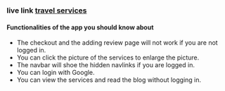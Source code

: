 ### live link [travel services](https://travel-services-f5be1.web.app/)

#### Functionalities of the app you should know about
- The checkout and the adding review page will not work if you are not logged in.
- You can click the picture of the services to enlarge the picture.
- The navbar will shoe the hidden navlinks if you are logged in.
- You can login with Google.
- You can view the services and read the blog without logging in.
